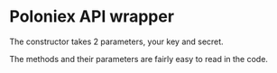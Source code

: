Poloniex API wrapper
============================

The constructor takes 2 parameters, your key and secret. 

The methods and their parameters are fairly easy to read in the code.
